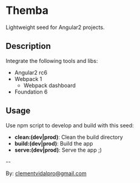 # Themba

Lightweight seed for Angular2 projects.

## Description

Integrate the following tools and libs:

- Angular2 rc6
- Webpack 1 
    - Webpack dashboard
- Foundation 6

## Usage

Use npm script to develop and build with this seed:

- **clean:(dev|prod)**: Clean the build directory 
- **build:(dev|prod)**: Build the app
- **serve:(dev|prod)**: Serve the app ;)

--

By: clementvidalpro@gmail.com
